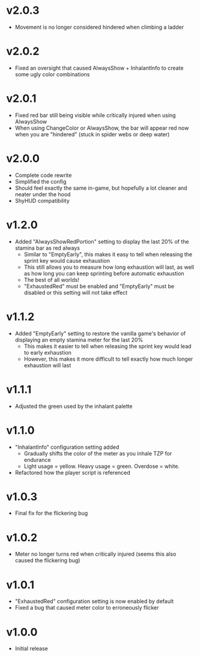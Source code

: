 # v2.0.3
- Movement is no longer considered hindered when climbing a ladder
# v2.0.2
- Fixed an oversight that caused AlwaysShow + InhalantInfo to create some ugly color combinations
# v2.0.1
- Fixed red bar still being visible while critically injured when using AlwaysShow
- When using ChangeColor or AlwaysShow, the bar will appear red now when you are "hindered" (stuck in spider webs or deep water)
# v2.0.0
- Complete code rewrite
- Simplified the config
- Should feel exactly the same in-game, but hopefully a lot cleaner and neater under the hood
- ShyHUD compatibility
# v1.2.0
- Added "AlwaysShowRedPortion" setting to display the last 20% of the stamina bar as red always
  - Similar to "EmptyEarly", this makes it easy to tell when releasing the sprint key would cause exhaustion
  - This still allows you to measure how long exhaustion will last, as well as how long you can keep sprinting before automatic exhaustion
  - The best of all worlds!
  - "ExhaustedRed" must be enabled and "EmptyEarly" must be disabled or this setting will not take effect
# v1.1.2
- Added "EmptyEarly" setting to restore the vanilla game's behavior of displaying an empty stamina meter for the last 20%
  - This makes it easier to tell when releasing the sprint key would lead to early exhaustion
  - However, this makes it more difficult to tell exactly how much longer exhaustion will last
# v1.1.1
- Adjusted the green used by the inhalant palette
# v1.1.0
- "InhalantInfo" configuration setting added
  - Gradually shifts the color of the meter as you inhale TZP for endurance
  - Light usage = yellow. Heavy usage = green. Overdose = white.
- Refactored how the player script is referenced
# v1.0.3
- Final fix for the flickering bug
# v1.0.2
- Meter no longer turns red when critically injured (seems this also caused the flickering bug)
# v1.0.1
- "ExhaustedRed" configuration setting is now enabled by default
- Fixed a bug that caused meter color to erroneously flicker
# v1.0.0
- Initial release